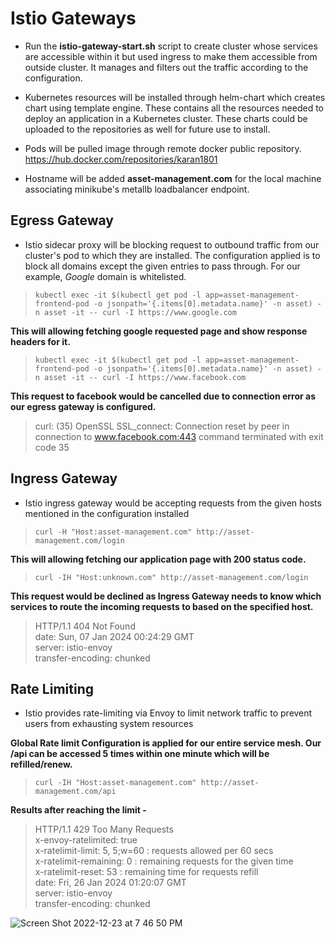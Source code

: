 # Istio Gateways

- Run the **istio-gateway-start.sh** script to create cluster whose services are accessible within it but used ingress to make them accessible from outside cluster. It manages and filters out the traffic according to the configuration.

- Kubernetes resources will be installed through helm-chart which creates chart using template engine. These contains all the resources needed to deploy an application in a Kubernetes cluster. These charts could be uploaded to the repositories as well for future use to install.

- Pods will be pulled image through remote docker public repository. https://hub.docker.com/repositories/karan1801

- Hostname will be added **asset-management.com** for the local machine associating minikube's metallb loadbalancer endpoint.

## Egress Gateway
- Istio sidecar proxy will be blocking request to outbound traffic from our cluster's pod to which they are installed. The configuration applied is to block all domains except the given entries to pass through. For our example, *Google* domain is whitelisted.
> ``` kubectl exec -it $(kubectl get pod -l app=asset-management-frontend-pod -o jsonpath='{.items[0].metadata.name}' -n asset) -n asset -it -- curl -I https://www.google.com ```

**This will allowing fetching google requested page and show response headers for it.**

> ``` kubectl exec -it $(kubectl get pod -l app=asset-management-frontend-pod -o jsonpath='{.items[0].metadata.name}' -n asset) -n asset -it -- curl -I https://www.facebook.com ```

**This request to facebook would be cancelled due to connection error as our egress gateway is configured.** 

> curl: (35) OpenSSL SSL_connect: Connection reset by peer in connection to www.facebook.com:443
> command terminated with exit code 35

## Ingress Gateway
- Istio ingress gateway would be accepting requests from the given hosts mentioned in the configuration installed
> ``` curl -H "Host:asset-management.com" http://asset-management.com/login ``` 

**This will allowing fetching our application page with 200 status code.**

> ``` curl -IH "Host:unknown.com" http://asset-management.com/login ``` 

**This request would be declined as Ingress Gateway needs to know which services to route the incoming requests to based on the specified host.**

> HTTP/1.1 404 Not Found\
> date: Sun, 07 Jan 2024 00:24:29 GMT\
> server: istio-envoy\
> transfer-encoding: chunked

## Rate Limiting

- Istio provides rate-limiting via Envoy to limit network traffic to prevent users from exhausting system resources

**Global Rate limit Configuration is applied for our entire service mesh. Our /api can be accessed 5 times within one minute which will be refilled/renew.**

> ``` curl -IH "Host:asset-management.com" http://asset-management.com/api ```

**Results after reaching the limit -**

> HTTP/1.1 429 Too Many Requests\
> x-envoy-ratelimited: true\
> x-ratelimit-limit: 5, 5;w=60 : requests allowed per 60 secs\
> x-ratelimit-remaining: 0 : remaining requests for the given time\
> x-ratelimit-reset: 53 : remaining time for requests refill\
> date: Fri, 26 Jan 2024 01:20:07 GMT\
> server: istio-envoy\
> transfer-encoding: chunked

![Screen Shot 2022-12-23 at 7 46 50 PM](https://user-images.githubusercontent.com/77373766/209420202-7007780a-630e-48d8-9b61-b14faa518eab.png)
